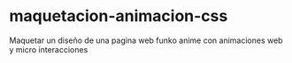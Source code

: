 # maquetacion-animacion-css
Maquetar un diseño de una pagina web funko anime con animaciones web y micro interacciones

